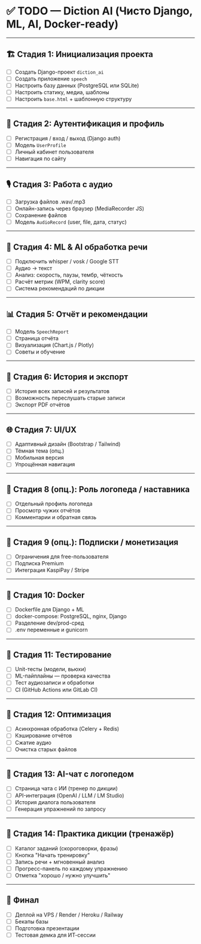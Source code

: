 # ✅ TODO — Diction AI (Чисто Django, ML, AI, Docker-ready)

---

## 🏗️ Стадия 1: Инициализация проекта
- [ ] Создать Django-проект `diction_ai`
- [ ] Создать приложение `speech`
- [ ] Настроить базу данных (PostgreSQL или SQLite)
- [ ] Настроить статику, медиа, шаблоны
- [ ] Настроить `base.html` + шаблонную структуру

---

## 👤 Стадия 2: Аутентификация и профиль
- [ ] Регистрация / вход / выход (Django auth)
- [ ] Модель `UserProfile`
- [ ] Личный кабинет пользователя
- [ ] Навигация по сайту

---

## 🎙️ Стадия 3: Работа с аудио
- [ ] Загрузка файлов .wav/.mp3
- [ ] Онлайн-запись через браузер (MediaRecorder JS)
- [ ] Сохранение файлов
- [ ] Модель `AudioRecord` (user, file, дата, статус)

---

## 🧠 Стадия 4: ML & AI обработка речи
- [ ] Подключить whisper / vosk / Google STT
- [ ] Аудио → текст
- [ ] Анализ: скорость, паузы, тембр, чёткость
- [ ] Расчёт метрик (WPM, clarity score)
- [ ] Система рекомендаций по дикции

---

## 📊 Стадия 5: Отчёт и рекомендации
- [ ] Модель `SpeechReport`
- [ ] Страница отчёта
- [ ] Визуализация (Chart.js / Plotly)
- [ ] Советы и обучение

---

## 📁 Стадия 6: История и экспорт
- [ ] История всех записей и результатов
- [ ] Возможность переслушать старые записи
- [ ] Экспорт PDF отчётов

---

## 🌐 Стадия 7: UI/UX
- [ ] Адаптивный дизайн (Bootstrap / Tailwind)
- [ ] Тёмная тема (опц.)
- [ ] Мобильная версия
- [ ] Упрощённая навигация

---

## 🔐 Стадия 8 (опц.): Роль логопеда / наставника
- [ ] Отдельный профиль логопеда
- [ ] Просмотр чужих отчётов
- [ ] Комментарии и обратная связь

---

## 💸 Стадия 9 (опц.): Подписки / монетизация
- [ ] Ограничения для free-пользователя
- [ ] Подписка Premium
- [ ] Интеграция KaspiPay / Stripe

---

## 🐳 Стадия 10: Docker
- [ ] Dockerfile для Django + ML
- [ ] docker-compose: PostgreSQL, nginx, Django
- [ ] Разделение dev/prod-сред
- [ ] .env переменные и gunicorn

---

## 🧪 Стадия 11: Тестирование
- [ ] Unit-тесты (модели, вьюхи)
- [ ] ML-пайплайны — проверка качества
- [ ] Тест аудиозаписи и обработки
- [ ] CI (GitHub Actions или GitLab CI)

---

## 🧹 Стадия 12: Оптимизация
- [ ] Асинхронная обработка (Celery + Redis)
- [ ] Кэширование отчётов
- [ ] Сжатие аудио
- [ ] Очистка старых файлов

---

## 🤖 Стадия 13: AI-чат с логопедом
- [ ] Страница чата с ИИ (тренер по дикции)
- [ ] API-интеграция (OpenAI / LLM / LM Studio)
- [ ] История диалога пользователя
- [ ] Генерация упражнений по запросу

---

## 🎯 Стадия 14: Практика дикции (тренажёр)
- [ ] Каталог заданий (скороговорки, фразы)
- [ ] Кнопка "Начать тренировку"
- [ ] Запись речи + мгновенный анализ
- [ ] Прогресс-панель по каждому упражнению
- [ ] Отметка "хорошо / нужно улучшить"

---

## 🚀 Финал
- [ ] Деплой на VPS / Render / Heroku / Railway
- [ ] Бекапы базы
- [ ] Подготовка презентации
- [ ] Тестовая демка для ИТ-сессии
